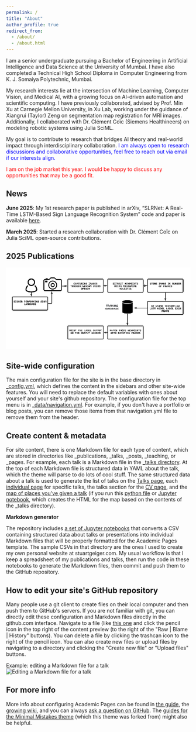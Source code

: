 ```yaml
---
permalink: /
title: "About"
author_profile: true
redirect_from: 
  - /about/
  - /about.html
---
```


I am a senior undergraduate pursuing a Bachelor of Engineering in Artificial Intelligence and Data Science at the University of Mumbai. I have also completed a Technical High School Diploma in Computer Engineering from K. J. Somaiya Polytechnic, Mumbai.

My research interests lie at the intersection of Machine Learning, Computer Vision, and Medical AI, with a growing focus on AI-driven automation and scientific computing. I have previously collaborated, advised by Prof. Min Xu at Carnegie Mellon University, in Xu Lab, working under the guidance of Xiangrui (Taylor) Zeng on segmentation map registration for MRI images. Additionally, I collaborated with Dr. Clément Coïc (Siemens Healthineers) on modeling robotic systems using Julia SciML.

My goal is to contribute to research that bridges AI theory and real-world impact through interdisciplinary collaboration. <span style="color:blue;">I am always open to research discussions and collaborative opportunities, feel free to reach out via email if our interests align.</span>

<span style="color:red;">I am on the job market this year. I would be happy to discuss any opportunities that may be a good fit.</span>

News
------
**June 2025**: My 1st research paper is published in arXiv, “SLRNet: A Real-Time LSTM-Based Sign Language Recognition System” code and paper is available <span style="color:blue;"><a href="https://arxiv.org/abs/2506.11154" target="_blank">here</a></span>.

**March 2025**: Started a research collaboration with Dr. Clément Coïc on Julia SciML open-source contributions.

2025 Publications
------
![Editing a Markdown file for a talk](/images/methodology_flowchart.png)


Site-wide configuration
------
The main configuration file for the site is in the base directory in [_config.yml](https://github.com/academicpages/academicpages.github.io/blob/master/_config.yml), which defines the content in the sidebars and other site-wide features. You will need to replace the default variables with ones about yourself and your site's github repository. The configuration file for the top menu is in [_data/navigation.yml](https://github.com/academicpages/academicpages.github.io/blob/master/_data/navigation.yml). For example, if you don't have a portfolio or blog posts, you can remove those items from that navigation.yml file to remove them from the header. 

Create content & metadata
------
For site content, there is one Markdown file for each type of content, which are stored in directories like _publications, _talks, _posts, _teaching, or _pages. For example, each talk is a Markdown file in the [_talks directory](https://github.com/academicpages/academicpages.github.io/tree/master/_talks). At the top of each Markdown file is structured data in YAML about the talk, which the theme will parse to do lots of cool stuff. The same structured data about a talk is used to generate the list of talks on the [Talks page](https://academicpages.github.io/talks), each [individual page](https://academicpages.github.io/talks/2012-03-01-talk-1) for specific talks, the talks section for the [CV page](https://academicpages.github.io/cv), and the [map of places you've given a talk](https://academicpages.github.io/talkmap.html) (if you run this [python file](https://github.com/academicpages/academicpages.github.io/blob/master/talkmap.py) or [Jupyter notebook](https://github.com/academicpages/academicpages.github.io/blob/master/talkmap.ipynb), which creates the HTML for the map based on the contents of the _talks directory).

**Markdown generator**

The repository includes [a set of Jupyter notebooks](https://github.com/academicpages/academicpages.github.io/tree/master/markdown_generator
) that converts a CSV containing structured data about talks or presentations into individual Markdown files that will be properly formatted for the Academic Pages template. The sample CSVs in that directory are the ones I used to create my own personal website at stuartgeiger.com. My usual workflow is that I keep a spreadsheet of my publications and talks, then run the code in these notebooks to generate the Markdown files, then commit and push them to the GitHub repository.

How to edit your site's GitHub repository
------
Many people use a git client to create files on their local computer and then push them to GitHub's servers. If you are not familiar with git, you can directly edit these configuration and Markdown files directly in the github.com interface. Navigate to a file (like [this one](https://github.com/academicpages/academicpages.github.io/blob/master/_talks/2012-03-01-talk-1.md) and click the pencil icon in the top right of the content preview (to the right of the "Raw | Blame | History" buttons). You can delete a file by clicking the trashcan icon to the right of the pencil icon. You can also create new files or upload files by navigating to a directory and clicking the "Create new file" or "Upload files" buttons. 

Example: editing a Markdown file for a talk
![Editing a Markdown file for a talk](/images/editing-talk.png)

For more info
------
More info about configuring Academic Pages can be found in [the guide](https://academicpages.github.io/markdown/), the [growing wiki](https://github.com/academicpages/academicpages.github.io/wiki), and you can always [ask a question on GitHub](https://github.com/academicpages/academicpages.github.io/discussions). The [guides for the Minimal Mistakes theme](https://mmistakes.github.io/minimal-mistakes/docs/configuration/) (which this theme was forked from) might also be helpful.
